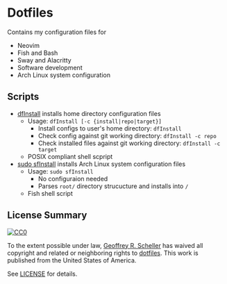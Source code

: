 # Dotfiles

Contains my configuration files for

* Neovim
* Fish and Bash
* Sway and Alacritty
* Software development
* Arch Linux system configuration

## Scripts

* [dfInstall](dfInstall) installs home directory configuration files
  * Usage: `dfInstall [-c {install|repo|target}]`
    * Install configs to user's home directory: `dfInstall`
    * Check config against git working directory: `dfInstall -c repo`
    * Check installed files against git working directory: `dfInstall -c target`
  * POSIX compliant shell scpript
* [sudo sfInstall](sfInstall) installs Arch Linux system configuration files
  * Usage: `sudo sfInstall`
    * No configuraion needed
    * Parses `root/` directory strucucture and installs into `/`
  * Fish shell script

## License Summary

<p xmlns:dct="http://purl.org/dc/terms/"
   xmlns:vcard="http://www.w3.org/2001/vcard-rdf/3.0#">
  <a rel="license"
     href="http://creativecommons.org/publicdomain/zero/1.0/">
     <img src="http://i.creativecommons.org/p/zero/1.0/88x31.png"
          style="border-style: none;"
          alt="CC0"></a>

  To the extent possible under law,
  [Geoffrey R. Scheller](https://github.com/grscheller)
  has waived all copyright and related or neighboring rights
  to [dotfiles](https://github.com/grscheller/dotfiles).
  This work is published from the United States of America.
</p>

See [LICENSE](LICENSE) for details.
